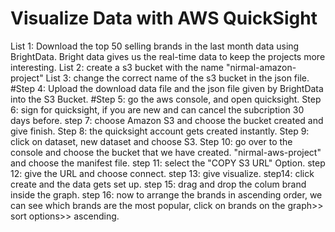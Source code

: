 # Visualize Data with AWS QuickSight

List 1: Download the top 50 selling brands in the last month data using BrightData. Bright data gives us the real-time data to keep the projects more interesting.
List 2: create a s3 bucket with the name "nirmal-amazon-project"
List 3: change the correct name of the s3 bucket in the json file.
#Step 4: Upload the download data file and the json file given by BrightData into the S3 Bucket.
#Step 5: go the aws console, and open quicksight.
Step 6: sign for quicksight, if you are new and can cancel the subcription 30 days before.
step 7: choose Amazon S3 and choose the bucket created and give finish.
Step 8: the quicksight account gets created instantly.
Step 9: click on dataset, new dataset and choose S3. 
Step 10: go over to the console and choose the bucket that we have created. "nirmal-aws-project" and choose the manifest file.
step 11: select the "COPY S3 URL" Option.
step 12: give the URL and choose connect.
step 13: give visualize.
step14: click create and the data gets set up.
step 15: drag and drop the colum brand inside the graph.
step 16: now to arrange the brands in ascending order, we can see which brands are the most popular, click on brands on the graph>> sort options>> ascending.





